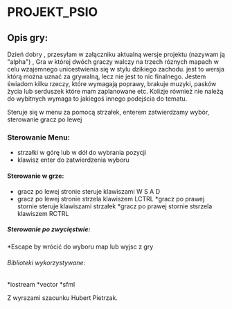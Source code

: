 # PROJEKT_PSIO
## Opis gry:
Dzień dobry , przesyłam w załączniku aktualną wersje projektu (nazywam ją "alpha") ,
Gra w której dwóch graczy walczy na trzech róznych mapach w celu wzajemnego unicestwienia się w stylu dzikiego zachodu.
jest to wersja którą można uznać za grywalną, lecz nie jest to nic finalnego. Jestem świadom kilku rzeczy, 
które wymagają poprawy, brakuje muzyki, pasków życia lub serduszek które mam zaplanowane etc.
Kolizje również nie należą do wybitnych wymaga to jakiegoś innego podejścia do tematu.

Steruje się w menu za pomocą strzałek, enterem zatwierdzamy wybór, sterowanie gracz po lewej 
### Sterowanie Menu:
  * strzałki w górę lub w dół do wybrania pozycji
  * klawisz enter do zatwierdzenia wyboru
  #### Sterowanie w grze:
  * gracz po lewej stronie steruje klawiszami W S A D 
  * gracz po lewej stronie strzela klawiszem LCTRL
  *gracz po prawej stornie steruje klawiszami strzałek
  *gracz po prawej stornie stsrzela klawiszem RCTRL
  ##### Sterowanie po zwycięstwie:
  *Escape by wrócić do wyboru map lub wyjsc z gry
  ###### Biblioteki wykorzystywane:
  *iostream
  *vector
  *sfml
  
Z wyrazami szacunku Hubert Pietrzak.
